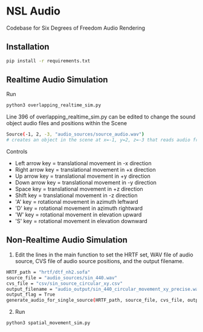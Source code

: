 # NSL Audio

Codebase for Six Degrees of Freedom Audio Rendering

## Installation

```bash
pip install -r requirements.txt
```

## Realtime Audio Simulation
Run
```bash
python3 overlapping_realtime_sim.py
```

Line 396 of overlapping_realtime_sim.py can be edited to change the sound object audio files and positions within the Scene
```bash
Source(-1, 2, -3, "audio_sources/source_audio.wav")
# creates an object in the scene at x=-1, y=2, z=-3 that reads audio from audio_sources/source_audio.wav
```

Controls
- Left arrow key  = translational movement in -x direction
- Right arrow key = translational movement in +x direction
- Up arrow key    = translational movement in +y direction
- Down arrow key  = translational movement in -y direction
- Space key       = translational movement in +z direction
- Shift key       = translational movement in -z direction
- 'A' key         = rotational movement in azimuth leftward
- 'D' key         = rotational movement in azimuth rightward
- 'W' key         = rotational movement in elevation upward
- 'S' key         = rotational movement in elevation downward

## Non-Realtime Audio Simulation
1. Edit the lines in the main function to set the HRTF set, WAV file of audio source, CVS file of audio source positions, and the output filename.
```bash
HRTF_path = "hrtf/dtf_nh2.sofa"
source_file = "audio_sources/sin_440.wav"
cvs_file = "csv/sin_source_circular_xy.csv"
output_filename = "audio_output/sin_440_circular_movement_xy_precise.wav"
output_flag = True
generate_audio_for_single_source(HRTF_path, source_file, cvs_file, output_filename, output_flag)
```

2. Run
```bash
python3 spatial_movement_sim.py
```